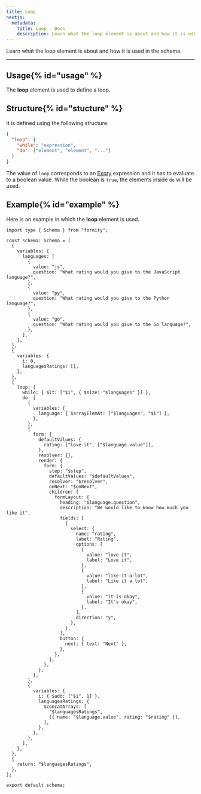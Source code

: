 ```yaml
---
title: Loop
nextjs:
  metadata:
    title: Loop - Docs
    description: Learn what the loop element is about and how it is used in the schema.
---
```


Learn what the loop element is about and how it is used in the schema.

---

## Usage{% id="usage" %}

The **loop** element is used to define a loop.

## Structure{% id="stucture" %}

It is defined using the following structure.

```json
{
  "loop": {
    "while": "expression",
    "do": ["element", "element", "..."]
  }
}
```

The value of `loop` corresponds to an [Expry](https://expry.dev) expression and it has to evaluate to a boolean value. While the boolean is `true`, the elements inside `do` will be used.

## Example{% id="example" %}

Here is an example in which the **loop** element is used.

```tsx
import type { Schema } from "formity";

const schema: Schema = [
  {
    variables: {
      languages: [
        {
          value: "js",
          question: "What rating would you give to the JavaScript language?",
        },
        {
          value: "py",
          question: "What rating would you give to the Python language?",
        },
        {
          value: "go",
          question: "What rating would you give to the Go language?",
        },
      ],
    },
  },
  {
    variables: {
      i: 0,
      languagesRatings: [],
    },
  },
  {
    loop: {
      while: { $lt: ["$i", { $size: "$languages" }] },
      do: [
        {
          variables: {
            language: { $arrayElemAt: ["$languages", "$i"] },
          },
        },
        {
          form: {
            defaultValues: {
              rating: ["love-it", ["$language.value"]],
            },
            resolver: {},
            render: {
              form: {
                step: "$step",
                defaultValues: "$defaultValues",
                resolver: "$resolver",
                onNext: "$onNext",
                children: {
                  formLayout: {
                    heading: "$language.question",
                    description: "We would like to know how much you like it",
                    fields: [
                      {
                        select: {
                          name: "rating",
                          label: "Rating",
                          options: [
                            {
                              value: "love-it",
                              label: "Love it",
                            },
                            {
                              value: "like-it-a-lot",
                              label: "Like it a lot",
                            },
                            {
                              value: "it-is-okay",
                              label: "It's okay",
                            },
                          ],
                          direction: "y",
                        },
                      },
                    ],
                    button: {
                      next: { text: "Next" },
                    },
                  },
                },
              },
            },
          },
        },
        {
          variables: {
            i: { $add: ["$i", 1] },
            languagesRatings: {
              $concatArrays: [
                "$languagesRatings",
                [{ name: "$language.value", rating: "$rating" }],
              ],
            },
          },
        },
      ],
    },
  },
  {
    return: "$languagesRatings",
  },
];

export default schema;
```
